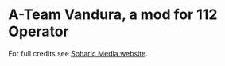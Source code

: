 <h1>A-Team Vandura, a mod for 112 Operator</h1>
<p>For full credits see <a href="https://soharicmedia.com/112/vehicle-mods#a-team-vandura">Soharic Media website</a>.</p>